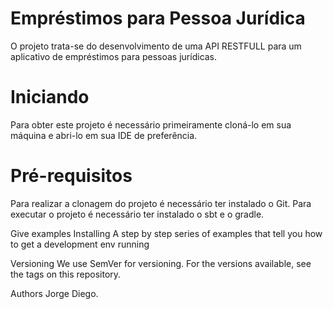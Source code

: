 <h1>Empréstimos para Pessoa Jurídica</h1>
O projeto trata-se do desenvolvimento de uma API RESTFULL para um aplicativo de empréstimos para pessoas jurídicas.

<h1>Iniciando</h1>

Para obter este projeto é necessário primeiramente cloná-lo em sua máquina e abri-lo em sua IDE de preferência.

<h1>Pré-requisitos</h1>
Para realizar a clonagem do projeto é necessário ter instalado o Git.
Para executar o projeto é necessário ter instalado o sbt e o gradle.

Give examples
Installing
A step by step series of examples that tell you how to get a development env running

Versioning
We use SemVer for versioning. For the versions available, see the tags on this repository.

Authors
Jorge Diego.
